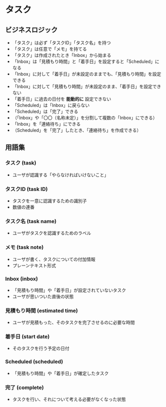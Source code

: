 # タスク

## ビジネスロジック

* 「タスク」は必ず「タスクID」「タスク名」を持つ
* 「タスク」は任意で「メモ」を持てる
* 「タスク」は作成されたとき「Inbox」から始まる
* 「Inbox」は「見積もり時間」と「着手日」を設定すると「Scheduled」になる
* 「Inbox」に対して「着手日」が未設定のままでも、「見積もり時間」を設定できる
* 「Inbox」に対して「見積もり時間」が未設定のまま、「着手日」を設定できない
* 「着手日」に過去の日付を **能動的に** 設定できない
* 「Scheduled」は「Inbox」に戻らない
* 「Scheduled」は「完了」できる
* （「Inbox」や「〇〇（名称未定）」を分割して複数の「Inbox」にできる）
* 「Inbox」を「連絡待ち」にできる
* （Scheduled」を「完了」したとき、「連絡待ち」を作成できる）

## 用語集

### タスク (task)

* ユーザが認識する「やらなければいけないこと」

### タスクID (task ID)

* タスクを一意に認識するための識別子
* 数値の連番

### タスク名 (task name)

* ユーザがタスクを認識するためのラベル

### メモ (task note)

* ユーザが書く、タスクについての付加情報
* プレーンテキスト形式

### Inbox (inbox)

* 「見積もり時間」や「着手日」が設定されていないタスク
* ユーザが思いついた直後の状態

### 見積もり時間 (estimated time)

* ユーザが見積もった、そのタスクを完了させるのに必要な時間

### 着手日 (start date)

* そのタスクを行う予定の日付

### Scheduled (scheduled)

* 「見積もり時間」や「着手日」が確定したタスク

### 完了 (complete)

* タスクを行い、それについて考える必要がなくなった状態
